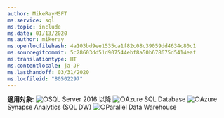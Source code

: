 ```yaml
---
author: MikeRayMSFT
ms.service: sql
ms.topic: include
ms.date: 01/13/2020
ms.author: mikeray
ms.openlocfilehash: 4a103bd9ee1535ca1f82c08c39059dd4634c80c1
ms.sourcegitcommit: 5c28603dd51d907544ebf8a50b678675d5414eaf
ms.translationtype: HT
ms.contentlocale: ja-JP
ms.lasthandoff: 03/31/2020
ms.locfileid: "80502297"
---
```

<Token>**適用対象:** ![○](media/yes-icon.png)SQL Server 2016 以降 ![○](media/yes-icon.png)Azure SQL Database ![○](media/yes-icon.png)Azure Synapse Analytics (SQL DW) ![○](media/yes-icon.png)Parallel Data Warehouse </Token>
